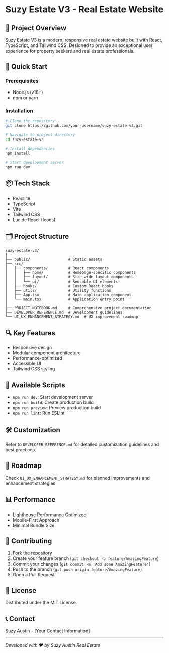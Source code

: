 # Suzy Estate V3 - Real Estate Website

## 🏡 Project Overview
Suzy Estate V3 is a modern, responsive real estate website built with React, TypeScript, and Tailwind CSS. Designed to provide an exceptional user experience for property seekers and real estate professionals.

## 🚀 Quick Start

### Prerequisites
- Node.js (v18+)
- npm or yarn

### Installation
```bash
# Clone the repository
git clone https://github.com/your-username/suzy-estate-v3.git

# Navigate to project directory
cd suzy-estate-v3

# Install dependencies
npm install

# Start development server
npm run dev
```

## 📦 Tech Stack
- React 18
- TypeScript
- Vite
- Tailwind CSS
- Lucide React (Icons)

## 🗂️ Project Structure
```
suzy-estate-v3/
│
├── public/                 # Static assets
├── src/
│   ├── components/         # React components
│   │   ├── home/           # Homepage-specific components
│   │   ├── layout/         # Site-wide layout components
│   │   └── ui/             # Reusable UI elements
│   ├── hooks/              # Custom React hooks
│   ├── utils/              # Utility functions
│   ├── App.tsx             # Main application component
│   └── main.tsx            # Application entry point
│
├── PROJECT_NOTEBOOK.md     # Comprehensive project documentation
├── DEVELOPER_REFERENCE.md  # Development guidelines
└── UI_UX_ENHANCEMENT_STRATEGY.md  # UX improvement roadmap
```

## 🔍 Key Features
- Responsive design
- Modular component architecture
- Performance-optimized
- Accessible UI
- Tailwind CSS styling

## 📝 Available Scripts
- `npm run dev`: Start development server
- `npm run build`: Create production build
- `npm run preview`: Preview production build
- `npm run lint`: Run ESLint

## 🛠️ Customization
Refer to `DEVELOPER_REFERENCE.md` for detailed customization guidelines and best practices.

## 🚧 Roadmap
Check `UI_UX_ENHANCEMENT_STRATEGY.md` for planned improvements and enhancement strategies.

## 📊 Performance
- Lighthouse Performance Optimized
- Mobile-First Approach
- Minimal Bundle Size

## 🤝 Contributing
1. Fork the repository
2. Create your feature branch (`git checkout -b feature/AmazingFeature`)
3. Commit your changes (`git commit -m 'Add some AmazingFeature'`)
4. Push to the branch (`git push origin feature/AmazingFeature`)
5. Open a Pull Request

## 📄 License
Distributed under the MIT License.

## 📞 Contact
Suzy Austin - [Your Contact Information]

---

*Developed with ❤️ by Suzy Austin Real Estate*
